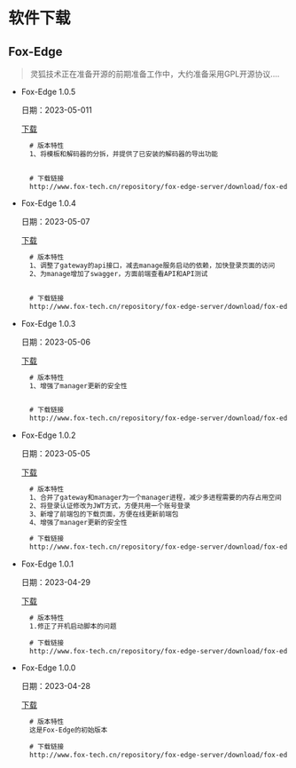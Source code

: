 # 软件下载

## Fox-Edge
>灵狐技术正在准备开源的前期准备工作中，大约准备采用GPL开源协议....

- Fox-Edge 1.0.5

   日期：2023-05-011
   
   [下载](http://www.fox-tech.cn/repository/fox-edge-server/download/fox-edge-1.0.5.tar.gz)

  ```md
	# 版本特性
	1、将模板和解码器的分拆，并提供了已安装的解码器的导出功能

	
	# 下载链接
	http://www.fox-tech.cn/repository/fox-edge-server/download/fox-edge-1.0.5.tar.gz
  ```
  
- Fox-Edge 1.0.4

   日期：2023-05-07
   
   [下载](http://www.fox-tech.cn/repository/fox-edge-server/download/fox-edge-1.0.4.tar.gz)

  ```md
	# 版本特性
	1、调整了gateway的api接口，减去manage服务启动的依赖，加快登录页面的访问
	2、为manage增加了swagger，方面前端查看API和API测试

	
	# 下载链接
	http://www.fox-tech.cn/repository/fox-edge-server/download/fox-edge-1.0.4.tar.gz
  ```
  
  
- Fox-Edge 1.0.3

   日期：2023-05-06
   
   [下载](http://www.fox-tech.cn/repository/fox-edge-server/download/fox-edge-1.0.3.tar.gz)

  ```md
	# 版本特性
	1、增强了manager更新的安全性

	
	# 下载链接
	http://www.fox-tech.cn/repository/fox-edge-server/download/fox-edge-1.0.3.tar.gz
  ```
  
- Fox-Edge 1.0.2

   日期：2023-05-05 
   
   [下载](http://www.fox-tech.cn/repository/fox-edge-server/download/fox-edge-1.0.2.tar.gz)

  ```md
	# 版本特性
	1、合并了gateway和manager为一个manager进程，减少多进程需要的内存占用空间
	2、将登录认证修改为JWT方式，方便共用一个账号登录
	3、新增了前端包的下载页面，方便在线更新前端包
	4、增强了manager更新的安全性
	
	# 下载链接
	http://www.fox-tech.cn/repository/fox-edge-server/download/fox-edge-1.0.2.tar.gz
  ```

- Fox-Edge 1.0.1

   日期：2023-04-29 
   
   [下载](http://www.fox-tech.cn/repository/fox-edge-server/download/fox-edge-1.0.1.tar.gz)

  ```md
	# 版本特性
	1.修正了开机启动脚本的问题
	
	# 下载链接
	http://www.fox-tech.cn/repository/fox-edge-server/download/fox-edge-1.0.1.tar.gz
  ```
	
- Fox-Edge 1.0.0

   日期：2023-04-28 
   
   [下载](http://www.fox-tech.cn/repository/fox-edge-server/download/fox-edge-1.0.0.tar.gz)

  ```md
	# 版本特性
	这是Fox-Edge的初始版本
	
	# 下载链接
	http://www.fox-tech.cn/repository/fox-edge-server/download/fox-edge-1.0.0.tar.gz
	
  ```
